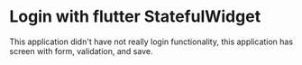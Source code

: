# Login with flutter StatefulWidget



This application didn't have not really login functionality, this application has screen with form, validation, and save.
